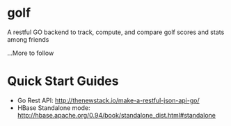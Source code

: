 # golf
A restful GO backend to track, compute, and compare golf scores and stats among friends

...More to follow


# Quick Start Guides
* Go Rest API: http://thenewstack.io/make-a-restful-json-api-go/
* HBase Standalone mode: http://hbase.apache.org/0.94/book/standalone_dist.html#standalone

